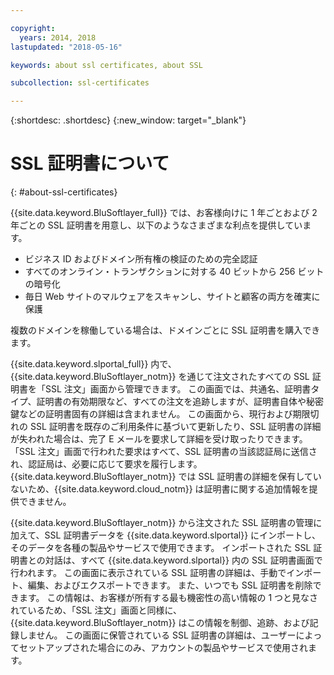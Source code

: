 ```yaml
---

copyright:
  years: 2014, 2018
lastupdated: "2018-05-16"

keywords: about ssl certificates, about SSL

subcollection: ssl-certificates

---
```


{:shortdesc: .shortdesc}
{:new_window: target="_blank"}

# SSL 証明書について
{: #about-ssl-certificates}

{{site.data.keyword.BluSoftlayer_full}} では、お客様向けに 1 年ごとおよび 2 年ごとの SSL 証明書を用意し、以下のようなさまざまな利点を提供しています。

* ビジネス ID およびドメイン所有権の検証のための完全認証
* すべてのオンライン・トランザクションに対する 40 ビットから 256 ビットの暗号化
* 毎日 Web サイトのマルウェアをスキャンし、サイトと顧客の両方を確実に保護

複数のドメインを稼働している場合は、ドメインごとに SSL 証明書を購入できます。

{{site.data.keyword.slportal_full}} 内で、{{site.data.keyword.BluSoftlayer_notm}} を通じて注文されたすべての SSL 証明書を「SSL 注文」画面から管理できます。 この画面では、共通名、証明書タイプ、証明書の有効期限など、すべての注文を追跡しますが、証明書自体や秘密鍵などの証明書固有の詳細は含まれません。 この画面から、現行および期限切れの SSL 証明書を既存のご利用条件に基づいて更新したり、SSL 証明書の詳細が失われた場合は、完了 E メールを要求して詳細を受け取ったりできます。 「SSL 注文」画面で行われた要求はすべて、SSL 証明書の当該認証局に送信され、認証局は、必要に応じて要求を履行します。 {{site.data.keyword.BluSoftlayer_notm}} では SSL 証明書の詳細を保有していないため、{{site.data.keyword.cloud_notm}} は証明書に関する追加情報を提供できません。

{{site.data.keyword.BluSoftlayer_notm}} から注文された SSL 証明書の管理に加えて、SSL 証明書データを {{site.data.keyword.slportal}} にインポートし、そのデータを各種の製品やサービスで使用できます。 インポートされた SSL 証明書との対話は、すべて {{site.data.keyword.slportal}} 内の SSL 証明書画面で行われます。 この画面に表示されている SSL 証明書の詳細は、手動でインポート、編集、およびエクスポートできます。 また、いつでも SSL 証明書を削除できます。 この情報は、お客様が所有する最も機密性の高い情報の 1 つと見なされているため、「SSL 注文」画面と同様に、{{site.data.keyword.BluSoftlayer_notm}} はこの情報を制御、追跡、および記録しません。 この画面に保管されている SSL 証明書の詳細は、ユーザーによってセットアップされた場合にのみ、アカウントの製品やサービスで使用されます。
